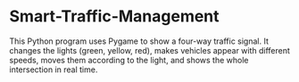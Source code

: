 # Smart-Traffic-Management
This Python program uses Pygame to show a four-way traffic signal. It changes the lights (green, yellow, red), makes vehicles appear with different speeds, moves them according to the light, and shows the whole intersection in real time.
